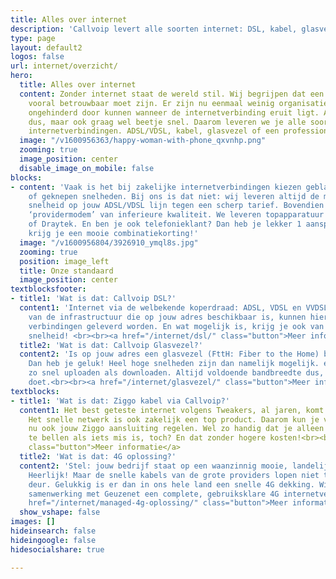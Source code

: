 ```yaml
---
title: Alles over internet
description: 'Callvoip levert alle soorten internet: DSL, kabel, glasvezel en 4G'
type: page
layout: default2
logos: false
url: internet/overzicht/
hero:
  title: Alles over internet
  content: Zonder internet staat de wereld stil. Wij begrijpen dat een internetverbinding
    vooral betrouwbaar moet zijn. Er zijn nu eenmaal weinig organisaties meer die
    ongehinderd door kunnen wanneer de internetverbinding eruit ligt. Altijd online
    dus, maar ook graag wel beetje snel. Daarom leveren we je alle soorten en maten
    internetverbindingen. ADSL/VDSL, kabel, glasvezel of een professionele 4G oplossing.<br><br><a href="/internet/postcodecheck/" class="button">Postcode Check</a>
  image: "/v1600956363/happy-woman-with-phone_qxvnhp.png"
  zooming: true
  image_position: center
  disable_image_on_mobile: false
blocks:
- content: 'Vaak is het bij zakelijke internetverbindingen kiezen geblazen: veel betalen
    of geknepen snelheden. Bij ons is dat niet: wij leveren altijd de maximaal mogelijke
    snelheid op jouw ADSL/VDSL lijn tegen een scherp tarief. Bovendien bij ons geen
    ‘providermodem’ van inferieure kwaliteit. We leveren topapparatuur van FRITZ!
    of Draytek. En ben je ook telefonieklant? Dan heb je lekker 1 aanspreekpunt én
    krijg je een mooie combinatiekorting!'
  image: "/v1600956804/3926910_ymql8s.jpg"
  zooming: true
  position: image_left
  title: Onze standaard
  image_position: center
textblocksfooter:
- title1: 'Wat is dat: Callvoip DSL?'
  content1: 'Internet via de welbekende koperdraad: ADSL, VDSL en VVDSL. Afhankelijk
    van de infrastructuur die op jouw adres beschikbaar is, kunnen hier razendsnelle
    verbindingen geleverd worden. En wat mogelijk is, krijg je ook van ons: maximale
    snelheid! <br><br><a href="/internet/dsl/" class="button">Meer informatie</a>'
  title2: 'Wat is dat: Callvoip Glasvezel?'
  content2: 'Is op jouw adres een glasvezel (FttH: Fiber to the Home) beschikbaar?
    Dan heb je geluk! Heel hoge snelheden zijn dan namelijk mogelijk. en je kunt net
    zo snel uploaden als downloaden. Altijd voldoende bandbreedte dus, wat je ook
    doet.<br><br><a href="/internet/glasvezel/" class="button">Meer informatie</a>'
textblocks:
- title1: 'Wat is dat: Ziggo kabel via Callvoip?'
  content1: Het best geteste internet volgens Tweakers, al jaren, komt van Ziggo.
    Het snelle netwerk is ook zakelijk een top product. Daarom kun je via Callvoip
    nu ook jouw Ziggo aansluiting regelen. Wel zo handig dat je alleen maar ons hoeft
    te bellen als iets mis is, toch? En dat zonder hogere kosten!<br><br><br><a href="/internet/kabel/"
    class="button">Meer informatie</a>
  title2: 'Wat is dat: 4G oplossing?'
  content2: 'Stel: jouw bedrijf staat op een waanzinnig mooie, landelijke locatie.
    Heerlijk! Maar de snelle kabels van de grote providers lopen niet tot aan jouw
    deur. Gelukkig is er dan in ons hele land een snelle 4G dekking. Wij bieden in
    samenwerking met Geuzenet een complete, gebruiksklare 4G internetverbinding.<br><br><a
    href="/internet/managed-4g-oplossing/" class="button">Meer informatie</a>'
  show_vshape: false
images: []
hideinsearch: false
hideingoogle: false
hidesocialshare: true

---
```

